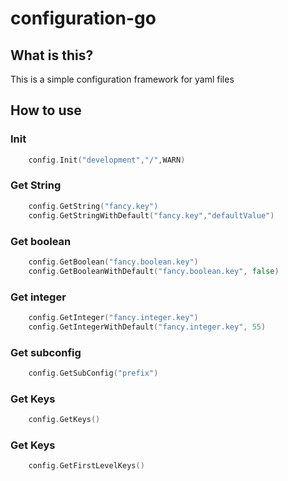 # configuration-go

## What is this?
This is a simple configuration framework for yaml files

## How to use

### Init
````go
    config.Init("development","/",WARN)
````
### Get String
````go
    config.GetString("fancy.key")
    config.GetStringWithDefault("fancy.key","defaultValue")
````
### Get boolean
````go
    config.GetBoolean("fancy.boolean.key")
    config.GetBooleanWithDefault("fancy.boolean.key", false)
````
### Get integer
````go
    config.GetInteger("fancy.integer.key")
    config.GetIntegerWithDefault("fancy.integer.key", 55)
````

### Get subconfig
````go
    config.GetSubConfig("prefix")
````

### Get Keys
````go
    config.GetKeys()
````

### Get Keys
````go
    config.GetFirstLevelKeys()
````
